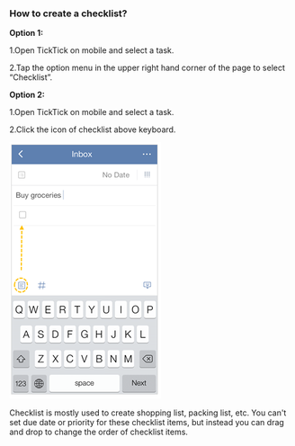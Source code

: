 ### How to create a checklist?

**Option 1:**

1.Open TickTick on mobile and select a task.

2.Tap the option menu in the upper right hand corner of the page to select “Checklist”.


**Option 2:**

1.Open TickTick on mobile and select a task.

2.Click the icon of checklist above keyboard.

![](../images/ioschecklist.png)

Checklist is mostly used to create shopping list, packing list, etc. You can't set due date or priority for these checklist items, but instead you can drag and drop to change the order of checklist items. 
